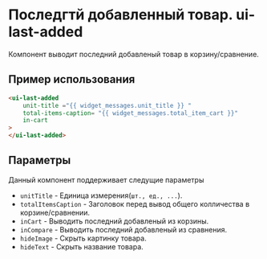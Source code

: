 # Последгтй добавленный товар. ui-last-added

Компонент выводит последний добавленый товар в корзину/сравнение.

## Пример использования

````html
<ui-last-added
	unit-title ="{{ widget_messages.unit_title }} "
	total-items-caption= "{{ widget_messages.total_item_cart }}"
	in-cart
>
</ui-last-added>
````

## Параметры

Данный компонент поддерживает следущие параметры

* `unitTitle` - Единица измерения(`шт., ед., ...`).
* `totalItemsCaption` - Заголовок перед вывод общего колличества в корзине/сравнении.
* `inCart` - Выводить последний добавленый из корзины.
* `inCompare` - Выводить последний добавленый из сравнения.
* `hideImage` - Скрыть картинку товара.
* `hideText` - Скрыть название товара.
